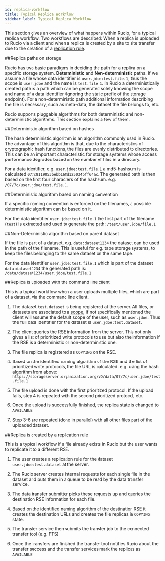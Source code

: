 ```yaml
---
id: replica-workflow
title: Typical Replica Workflow
sidebar_label: Typical Replica Workflow
---
```


This section gives an overview of what happens within Rucio, for a typical replica workflow. Two workflows are described:
When a replica is uploaded to Rucio via a client and when a replica is created by a
site to site transfer due to the creation of a [replication rule](overview_Replica_management.html).

##Replica paths on storage

Rucio has two basic paradigms in deciding the path for a replica on a specific storage system. **Deterministic** and **Non-deterministic** paths. If we assume
a file whose data identifier is `user.jdoe:test.file.1`, thus the scope is `user.jdoe` and the name is `test.file.1`. In Rucio a deterministically created path is a path
which can be generated solely knowing the scope and name of a data identifier (Ignoring the static prefix of the storage endpoint). For a non-deterministic path
additional information describing the file is necessary, such as meta-data, the dataset the file belongs to, etc.

Rucio supports pluggable algorithms for both deterministic and non-deterministic algorithms. This section explains a few of them.

##Deterministic algorithm based on hashes

The hash deterministic algorithm is an algorithm commonly used in Rucio. The advantage of this algorithm is that, due to the characteristics of cryptographic hash functions,
the files are evenly distributed to directories. This can be an important characteristic for storage systems whose access performance degrades based on the number
of files in a directory.

For a data identifier, e.g. `user.jdoe:test.file.1` a md5-hashsum is calculated `077c8119053bebb168d125034bff64ac`. The generated path is then based on the first four
characters of the hashsum. e.g. `/07/7c/user.jdoe/test.file.1`.


##Deterministic algorithm based on naming convention

If a specific naming convention is enforced on the filenames, a possible deterministic algorithm can be based on it.

For the data identifier `user.jdoe:test.file.1` the first part of the filename (`test`) is extracted and used to generate the path: `/test/user.jdoe/file.1`


##Non-Deterministic algorithm based on parent dataset

If the file is part of a dataset, e.g. `data:dataset1234` the dataset can be used in the path of the filename. This is useful for e.g. tape storage systems, to keep the files belonging to the same dataset on the same tape.

For the data identifier `user.jdoe:test.file.1` which is part of the dataset `data:dataset1234` the generated path is: `/data/dataset1234/user.jdoe/test.file.1`


##Replica is uploaded with the command line client

This is a typical workflow when a user uploads multiple files, which are part of a dataset, via the command line client.

1. The dataset `test.dataset` is being registered at the server.
   All files, or datasets are associated to a [scope](overview_File_Dataset_Container.html), if not specifically mentioned the client will assume the default scope of the user,
   such as `user.jdoe`. Thus the full data identifier for the dataset is `user.jdoe:test.dataset`.


2. The client queries the RSE information from the server. This not only gives a list of prioritized write protocols to use but also the information
   if the RSE is a deterministic or non-deterministic one.

3. The file replica is registered as `COPYING` on the RSE.

4. Based on the identified naming algorithm of the RSE and the list of prioritized write protocols, the file URL is calculated.
   e.g. using the hash algorithm from above: `https://storageserver.organization.org/VO/data/07/7c/user.jdoe/test.file.1`

5. The file upload is done with the first prioritized protocol. If the upload fails, step 4 is repeated with the second prioritized protocol, etc.

6. Once the upload is successfully finished, the replica state is changed to `AVAILABLE`.

7. Step 3-6 are repeated (done in parallel) with all other files part of the uploaded dataset.


##Replica is created by a replication rule

This is a typical workflow if a file already exists in Rucio but the user wants to replicate it to a different RSE.

1. The user creates a replication rule for the dataset `user.jdoe:test.dataset` at the server.

2. The Rucio server creates internal requests for each single file in the dataset and puts them in a queue to be read by the data transfer service.

3. The data transfer submitter picks these requests up and queries the destination RSE information for each file.

4. Based on the identified naming algorithm of the destination RSE it creates the destination URLs and creates the file replicas in `COPYING` state.

5. The transfer service then submits the transfer job to the connected transfer tool (e.g. FTS)

6. Once the transfers are finished the transfer tool notifies Rucio about the transfer success and the transfer services mark the replicas as `AVAILABLE`.
